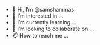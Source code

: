 - 👋 Hi, I’m @samshammas
- 👀 I’m interested in ...
- 🌱 I’m currently learning ...
- 💞️ I’m looking to collaborate on ...
- 📫 How to reach me ...

<!---
samshammas/samshammas is a ✨ special ✨ repository because its `README.md` (this file) appears on your GitHub profile.
You can click the Preview link to take a look at your changes.
--->
